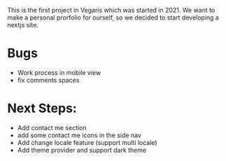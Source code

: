 This is the first project in Vegaris which was started in 2021. We want to make a personal prorfolio for ourself, so we decided to start developing a nextjs site. 

# Bugs
- Work process in mobile view
- fix comments spaces

# Next Steps: 
- Add contact me section 
- add some contact me icons in the side nav 
- Add change locale feature (support multi locale)
- Add theme provider and support dark theme
